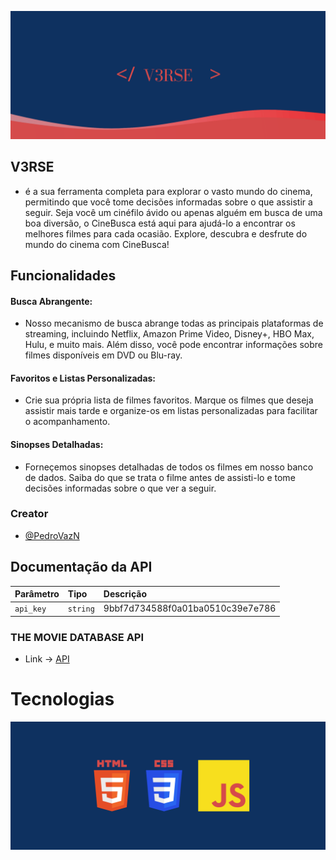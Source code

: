 
![App Screenshot](https://github.com/PedroVazN/V3RSE/blob/main/V3RSE-main/V3RSE-main/V3RSE/Frontend/src/V3rse%20(7).png?raw=true)


## V3RSE
 
- é a sua ferramenta completa para explorar o vasto mundo do cinema, permitindo que você tome decisões informadas sobre o que assistir a seguir. Seja você um cinéfilo ávido ou apenas alguém em busca de uma boa diversão, o CineBusca está aqui para ajudá-lo a encontrar os melhores filmes para cada ocasião. Explore, descubra e desfrute do mundo do cinema com CineBusca!

## Funcionalidades

#### Busca Abrangente:

- Nosso mecanismo de busca abrange todas as principais plataformas de streaming, incluindo Netflix, Amazon Prime Video, Disney+, HBO Max, Hulu, e muito mais. Além disso, você pode encontrar informações sobre filmes disponíveis em DVD ou Blu-ray.

#### Favoritos e Listas Personalizadas:

- Crie sua própria lista de filmes favoritos. Marque os filmes que deseja assistir mais tarde e organize-os em listas personalizadas para facilitar o acompanhamento.


#### Sinopses Detalhadas:

- Forneçemos sinopses detalhadas de todos os filmes em nosso banco de dados. Saiba do que se trata o filme antes de assisti-lo e tome decisões informadas sobre o que ver a seguir.



### Creator

- [@PedroVazN](https://github.com/PedroVazN)



## Documentação da API

| Parâmetro   | Tipo       | Descrição                           |
| :---------- | :--------- | :---------------------------------- |
| `api_key` | `string` | 9bbf7d734588f0a01ba0510c39e7e786|

### THE MOVIE DATABASE API

- Link -> [API](https://www.themoviedb.org)



# Tecnologias

![App Screenshot](https://github.com/PedroVazN/V3RSE/blob/main/V3RSE-main/V3RSE-main/V3RSE/Frontend/src/V3rse%20(8).png?raw=true)


